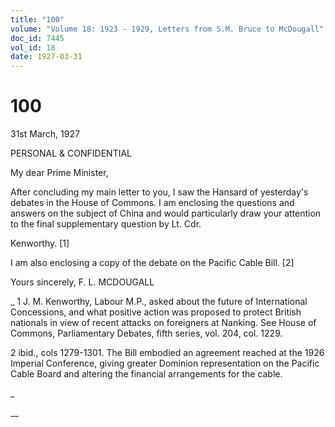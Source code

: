 ```yaml
---
title: "100"
volume: "Volume 18: 1923 - 1929, Letters from S.M. Bruce to McDougall"
doc_id: 7445
vol_id: 18
date: 1927-03-31
---
```


# 100

31st March, 1927

PERSONAL &amp; CONFIDENTIAL

My dear Prime Minister,

After concluding my main letter to you, I saw the Hansard of yesterday's debates in the House of Commons. I am enclosing the questions and answers on the subject of China and would particularly draw your attention to the final supplementary question by Lt. Cdr.

Kenworthy. [1]

I am also enclosing a copy of the debate on the Pacific Cable Bill. [2]

Yours sincerely, F. L. MCDOUGALL 

_ 1 J. M. Kenworthy, Labour M.P., asked about the future of International Concessions, and what positive action was proposed to protect British nationals in view of recent attacks on foreigners at Nanking. See House of Commons, Parliamentary Debates, fifth series, vol. 204, col. 1229.

2 ibid., cols 1279-1301. The Bill embodied an agreement reached at the 1926 Imperial Conference, giving greater Dominion representation on the Pacific Cable Board and altering the financial arrangements for the cable.

_

__
